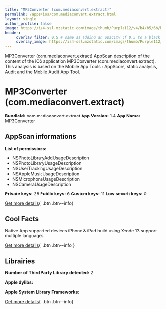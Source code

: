 ```yaml
---
title: "MP3Converter (com.mediaconvert.extract)"
permalink: /apps/ios/com.mediaconvert.extract.html
layout: single
author_profile: false
image: https://is4-ssl.mzstatic.com/image/thumb/Purple112/v4/b4/b5/6b/b4b56bc2-86c6-eb1e-2b4b-a39543838de9/AppIcon-1x_U007emarketing-0-7-0-85-220.png/512x512bb.jpg
header: 
     overlay_filter: 0.5 # same as adding an opacity of 0.5 to a black background
     overlay_image: https://is4-ssl.mzstatic.com/image/thumb/Purple112/v4/b4/b5/6b/b4b56bc2-86c6-eb1e-2b4b-a39543838de9/AppIcon-1x_U007emarketing-0-7-0-85-220.png/512x512bb.jpg
---
```

MP3Converter (com.mediaconvert.extract) AppScan description of the content of the iOS application MP3Converter (com.mediaconvert.extract). This analysis is based on the Mobile App Tools : AppScore, static analysis, Audit and the Mobile Audit App Tool.

# MP3Converter (com.mediaconvert.extract)

**BundleId:** com.mediaconvert.extract
**App Version:** 1.4
**App Name:** MP3Converter


## AppScan informations 

**List of permissions:** 
- NSPhotoLibraryAddUsageDescription
- NSPhotoLibraryUsageDescription
- NSUserTrackingUsageDescription
- NSAppleMusicUsageDescription
- NSMicrophoneUsageDescription
- NSCameraUsageDescription
  
  
**Private keys:** 28
**Public keys:** 6
**Custom keys:** 11
**Low securit keys:** 0
  
[Get more details](/pricing.html){: .btn .btn--info}

## Cool Facts

Native App
supported devices iPhone & iPad
build using Xcode 13
support multiple languages
  
[Get more details](/pricing.html){: .btn .btn--info }

## Librairies 
**Number of Third Party Library detected:** 2


**Apple dylibs:**


**Apple System Library Frameworks:**


  
[Get more details](/pricing.html){: .btn .btn--info}

